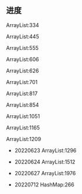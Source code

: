 

## 进度
ArrayList:334

ArrayList:445

ArrayList:555

ArrayList:606

ArrayList:626

ArrayList:701

ArrayList:817

ArrayList:854

ArrayList:1051

ArrayList:1165

ArrayList:1209

+ 20220623
ArrayList:1296

+ 20220624
ArrayList:1512

+ 20220627
ArrayList:1976

+ 20220712
HashMap:266
  

